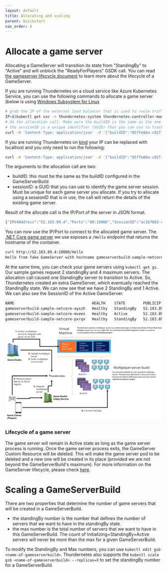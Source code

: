 ```yaml
---
layout: default
title: Allocating and scaling
parent: Quickstart
nav_order: 4
---
```


# Allocate a game server

Allocating a GameServer will transition its state from "StandingBy" to "Active" and will unblock the "ReadyForPlayers" GSDK call. You can read [the gameserver lifecycle document](../gsdk/gameserverlifecycle.md) to learn more about the lifecycle of a GameServer.

If you are running Thundernetes on a cloud service like Azure Kubernetes Service, you can use the following commands to allocate a game server (below is using [Windows Subsystem for Linux](https://docs.microsoft.com/windows/wsl/install)

```bash
# grab the IP of the external load balancer that is used to route traffic to the allocation API service
IP=$(kubectl get svc -n thundernetes-system thundernetes-controller-manager -o jsonpath='{.status.loadBalancer.ingress[0].ip}')
# do the allocation call. Make sure the buildID is the same as the one that you created your Build with
# the sessionID is a unique identifier (GUID) that you can use to track the game server session
curl -H 'Content-Type: application/json' -d '{"buildID":"85ffe8da-c82f-4035-86c5-9d2b5f42d6f6","sessionID":"ac1b7082-d811-47a7-89ae-fe1a9c48a6da"}' http://${IP}:5000/api/v1/allocate
```

If you are running Thundernetes on [kind](installing-kind.md) your IP can be replaced with localhost and you only need to run the following:

```bash
curl -H 'Content-Type: application/json' -d '{"buildID":"85ffe8da-c82f-4035-86c5-9d2b5f42d6f6","sessionID":"ac1b7082-d811-47a7-89ae-fe1a9c48a6da"}' http://localhost:5000/api/v1/allocate
```

The arguments to the allocation call are two:

* buildID: this must be the same as the buildID configured in the GameServerBuild
* sessionID: a GUID that you can use to identify the game server session. Must be unique for each game server you allocate. If you try to allocate using a sessionID that is in use, the call will return the details of the existing game server. 

Result of the allocate call is the IP/Port of the server in JSON format.

```bash
{"IPV4Address":"52.183.89.4","Ports":"80:10000","SessionID":"ac1b7082-d811-47a7-89ae-fe1a9c48a6da"}
```

You can now use the IP/Port to connect to the allocated game server. The [.NET Core game server](sample-dotnet.md) we use exposes a `/Hello` endpoint that returns the hostname of the container.

```bash
curl http://52.183.89.4:10000/Hello
Hello from fake GameServer with hostname gameserverbuild-sample-netcore-mveex
```

At the same time, you can check your game servers using `kubectl get gs`. Our sample games request 2 standingBy and 4 maximum servers. The allocation call caused one StandingBy server to transition to Active. So, Thundernetes created an extra GameServer, which eventually reached the StandingBy state. We can now see that we have 2 StandingBy and 1 Active. We can also see the SessionID of the Active GameServer.

```bash
NAME                                   HEALTH    STATE        PUBLICIP      PORTS      SESSIONID
gameserverbuild-sample-netcore-ayxzh   Healthy   StandingBy   52.183.89.4   80:10001
gameserverbuild-sample-netcore-mveex   Healthy   Active       52.183.89.4   80:10000   ac1b7082-d811-47a7-89ae-fe1a9c48a6da
gameserverbuild-sample-netcore-pxrqx   Healthy   StandingBy   52.183.89.4   80:10002
```

[![Allocating a Game Server](../assets/images/allocation.png)](../assets/images/allocation.png)

### Lifecycle of a game server

The game server will remain in Active state as long as the game server process is running. Once the game server process exits, the GameServer Custom Resource will be deleted. This will make the game server pod to be deleted and a new one will be created in its place (provided we are not beyond the GameServerBuild's maximum). For more information on the GameServer lifecycle, please check [here](../gameserverlifecycle.md).

# Scaling a GameServerBuild

There are two properties that determine the number of game servers that will be created in a GameServerBuild. 
- the standingBy number is the number that defines the number of servers that we want to have in the standingBy state.
- the max number is the total number of servers that we want to have in this GameServerBuild. The count of Initializing+StandingBy+Active servers will never be more than the max for a given GameServerBuild.

To modify the StandingBy and Max numbers, you can use `kubectl edit gsb <name-of-gameserverbuild>`. Thundernetes also supports the `kubectl scale gsb <name-of-gameserverbuild> --replicas=X` to set the standingBy number for a GameServerBuild.
